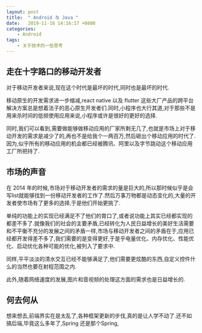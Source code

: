 ```yaml
---
layout: post
title:  " Android 与 Java "
date:   2019-11-16 14:16:17 +0800
categories: 
    - Android
tags:
    - 关于技术的一些思考
---
```


## 走在十字路口的移动开发者

对于移动开发者来说,现在这个时代是最坏的时代,同时也是最坏的时代.

移动原生的开发需求进一步缩减,react native 以及 flutter 这些大厂产品的跨平台解决方案总是想着法子的恶心原生开发者们.同时,小程序也大行其道,对于那些不是用来杀时间的低频使用应用来说,小程序或许是很好的更好的选择.

同时,我们可以看到,需要做能够做移动应用的厂家所剩无几了,也就是市场上对于移动开发的需求是减少了的,再也不是给我个一两百万,然后砸出个移动应用的时代了.因为,似乎所有的移动应用的机会都已经被腾讯、阿里以及字节跳动这个移动应用工厂所把持了.

<!--more-->

## 市场的声音

在 2014 年的时候,市场对于移动开发者的需求的量是巨大的,所以那时候似乎是会写list就能够找到一份移动开发者的工作了.然后万事万物都是动态变化的,大量的开发者使市场有了更多的选择,于是他们开始更挑了.

单纯的功能上的实现已经满足不了他们的胃口了,或者说功能上其实已经都实现的都差不多了.就像我们的社会的主要矛盾,已经转化为人民日益增长的美好生活需要和不平衡不充分的发展之间的矛盾一样,市场与移动开发者之间的矛盾在于,应用已经都开发得差不多了,我们需要的是变得更好,于是乎电量优化、内存优化、性能优化、启动优化各种可能的优化,被列入了要求中.

同样,平平淡淡的清水交互已经不能够满足了,他们需要更炫酷的东西,自定义控件什么的当然也要在射程范围之内.

此外,随着网络速度的发展,图片和音视频的处理这方面的需求也是日益增长的.


## 何去何从

想来想去,前端界实在是太乱了,各种框架更新的步伐,真的是让人学不动了.还不如搞后端,毕竟这么多年了,Spring 还是那个Spring,


